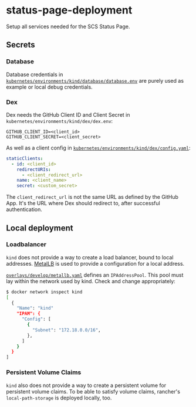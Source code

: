 # status-page-deployment

Setup all services needed for the SCS Status Page.

## Secrets

### Database

Database credentials in [`kubernetes/environments/kind/database/database.env`](kubernetes/environments/kind/database/database.env) are purely used as example or local debug credentials.

### Dex

Dex needs the GitHub Client ID and Client Secret in `kubernetes/environments/kind/dex/dex.env`:

```env
GITHUB_CLIENT_ID=<client_id>
GITHUB_CLIENT_SECRET=<client_secret>
```

As well as a client config in [`kubernetes/environments/kind/dex/config.yaml`](kubernetes/environments/kind/dex/config.yaml):

```yaml
staticClients:
  - id: <client_id>
    redirectURIs:
      - <client_redirect_url>
    name: <client_name>
    secret: <custom_secret>
```

The `client_redirect_url` is not the same URL as defined by the GitHub App. It's the URL where Dex should redirect to, after successful authentication.

## Local deployment

### Loadbalancer

`kind` does not provide a way to create a load balancer, bound to local addresses. [MetalLB](https://metallb.universe.tf/) is used to provide a configuration for a local address.

[`overlays/develop/metallb.yaml`](overlays/develop/metallb.yaml) defines an `IPAddressPool`. This pool must lay within the network used by kind. Check and change appropriately:

```bash
$ docker network inspect kind
[
  {
    "Name": "kind"
    "IPAM": {
      "Config": [
        {
          "Subnet": "172.18.0.0/16",
        },
      ]
    }
  }
]
```

### Persistent Volume Claims

`kind` also does not provide a way to create a persistent volume for persistent volume claims. To be able to satisfy volume claims, rancher's `local-path-storage` is deployed locally, too.
